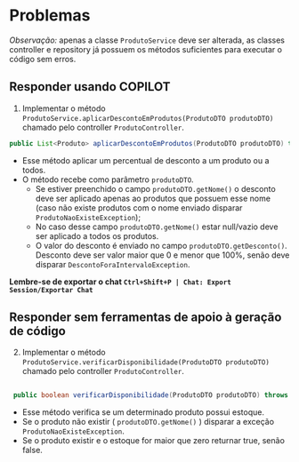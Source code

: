 # Problemas

*Observação:* apenas a classe `ProdutoService` deve ser alterada, as classes controller e repository já possuem os métodos suficientes para executar o código sem erros.

## Responder usando COPILOT
 1. Implementar o método `ProdutoService.aplicarDescontoEmProdutos(ProdutoDTO produtoDTO)` chamado pelo controller `ProdutoController`.
 ```java
public List<Produto> aplicarDescontoEmProdutos(ProdutoDTO produtoDTO) throws ProdutoNaoExisteException, DescontoForaIntervaloException;
```
- Esse método aplicar um percentual de desconto a um produto ou a todos.
- O método recebe como parâmetro `produtoDTO`.
  - Se estiver preenchido o campo `produtoDTO.getNome()` o desconto deve ser aplicado apenas ao produtos que possuem esse nome (caso não existe produtos com o nome enviado disparar `ProdutoNaoExisteException`); 
  - No caso desse campo `produtoDTO.getNome()` estar null/vazio deve ser aplicado a todos os produtos.
  - O valor do desconto é enviado no campo `produtoDTO.getDesconto()`. Desconto deve ser valor maior que 0 e menor que 100%, senão deve disparar `DescontoForaIntervaloException`.


**Lembre-se de exportar o chat `Ctrl+Shift+P | Chat: Export Session/Exportar Chat`**

## Responder sem ferramentas de apoio à geração de código

2. Implementar o método `ProdutoService.verificarDisponibilidade(ProdutoDTO produtoDTO)` chamado pelo controller `ProdutoController`.

```java

 public boolean verificarDisponibilidade(ProdutoDTO produtoDTO) throws ProdutoNaoExisteException;
```

- Esse método verifica se um determinado produto possui estoque.
- Se o produto não existir ( `produtoDTO.getNome()` ) disparar a exceção `ProdutoNaoExisteException`.
- Se o produto existir e o estoque for maior que zero returnar true, senão false.



